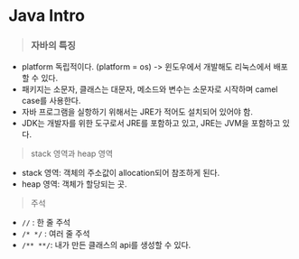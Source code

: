 # Java Intro

> ### 자바의 특징

- platform 독립적이다. (platform = os) -> 윈도우에서 개발해도 리눅스에서 배포할 수 있다.
- 패키지는 소문자, 클래스는 대문자, 메소드와 변수는 소문자로 시작하며 camel case를 사용한다.
- 자바 프로그램을 실항하기 위해서는 JRE가 적어도 설치되어 있어야 함.
- JDK는 개발자를 위한 도구로서 JRE를 포함하고 있고, JRE는 JVM을 포함하고 있다.



> stack 영역과 heap 영역

- stack 영역: 객체의 주소값이 allocation되어 참조하게 된다.
- heap 영역: 객체가 할당되는 곳. 



>주석

- `//` : 한 줄 주석
- `/* */` : 여러 줄 주석
- `/** **/`: 내가 만든 클래스의 api를 생성할 수 있다.



